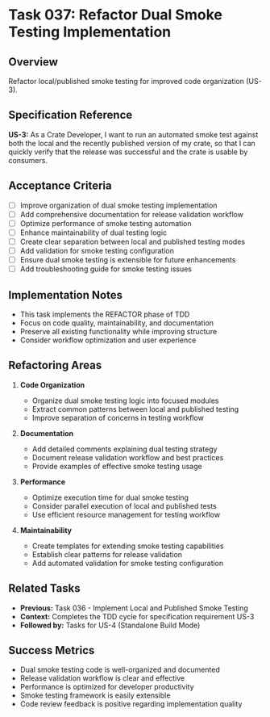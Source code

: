 # Task 037: Refactor Dual Smoke Testing Implementation

## Overview
Refactor local/published smoke testing for improved code organization (US-3).

## Specification Reference
**US-3:** As a Crate Developer, I want to run an automated smoke test against both the local and the recently published version of my crate, so that I can quickly verify that the release was successful and the crate is usable by consumers.

## Acceptance Criteria
- [ ] Improve organization of dual smoke testing implementation
- [ ] Add comprehensive documentation for release validation workflow
- [ ] Optimize performance of smoke testing automation
- [ ] Enhance maintainability of dual testing logic
- [ ] Create clear separation between local and published testing modes
- [ ] Add validation for smoke testing configuration
- [ ] Ensure dual smoke testing is extensible for future enhancements
- [ ] Add troubleshooting guide for smoke testing issues

## Implementation Notes
- This task implements the REFACTOR phase of TDD
- Focus on code quality, maintainability, and documentation
- Preserve all existing functionality while improving structure
- Consider workflow optimization and user experience

## Refactoring Areas
1. **Code Organization**
   - Organize dual smoke testing logic into focused modules
   - Extract common patterns between local and published testing
   - Improve separation of concerns in testing workflow

2. **Documentation**
   - Add detailed comments explaining dual testing strategy
   - Document release validation workflow and best practices
   - Provide examples of effective smoke testing usage

3. **Performance**
   - Optimize execution time for dual smoke testing
   - Consider parallel execution of local and published tests
   - Use efficient resource management for testing workflow

4. **Maintainability**
   - Create templates for extending smoke testing capabilities
   - Establish clear patterns for release validation
   - Add automated validation for smoke testing configuration

## Related Tasks
- **Previous:** Task 036 - Implement Local and Published Smoke Testing
- **Context:** Completes the TDD cycle for specification requirement US-3
- **Followed by:** Tasks for US-4 (Standalone Build Mode)

## Success Metrics
- Dual smoke testing code is well-organized and documented
- Release validation workflow is clear and effective
- Performance is optimized for developer productivity
- Smoke testing framework is easily extensible
- Code review feedback is positive regarding implementation quality